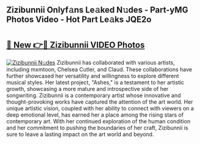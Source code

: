 ## Zizibunnii Onlyf𝚊ns Le𝚊ked N𝚞des - Part-yMG Photos Video - Hot Part Le𝚊ks JQE2o

# <h2><a href="http://ac32428.deff.icu/?id=Zizibunnii">🔗 New 👉🔴 Zizibunnii VIDEO Photos</a></h2>

[![Zizibunnii N𝚞des](https://i.imgur.com/rIISA9y.gif)](http://ac32428.deff.icu/?id=Zizibunnii)
Zizibunnii has collaborated with various artists, including mxmtoon, Chelsea Cutler, and Claud. These collaborations have further showcased her versatility and willingness to explore different musical styles. Her latest project, "Ashes," is a testament to her artistic growth, showcasing a more mature and introspective side of her songwriting. Zizibunnii is a contemporary artist whose innovative and thought-provoking works have captured the attention of the art world. Her unique artistic vision, coupled with her ability to connect with viewers on a deep emotional level, has earned her a place among the rising stars of contemporary art. With her continued exploration of the human condition and her commitment to pushing the boundaries of her craft, Zizibunnii is sure to leave a lasting impact on the art world and beyond.
